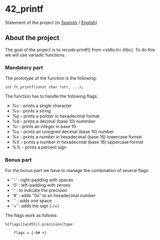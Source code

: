 # 42_printf

Statement of the project (in [Spanish](es.subject.pdf) / [English](en.subject.pdf))

## About the project

The goal of the project is to recode printf() from <stdio.h> (libc). To do this we will use variadic functions.

### Mandatory part

The prototype of the function is the following:

~~~~
int	ft_printf(const char *str, ...);
~~~~

The function has to handle the following flags.
- %c - prints a single character
- %s - prints a string
- %p - prints a pointer in hexadecimal format
- %d - prints a decimal (base 10) nummber
- %i - prints an integer in base 10
- %u - prints an unsigned decimal (base 10) number
- %x - prints a number in hexadecimal (base 16) lowercase format
- %X - prints a number in hexadecimal (base 16) uppercase format
- %% - prints a percent sign

### Bonus part

For the bonus part we have to manage the combination of several flags:

- '-' : right-padding with spaces
- '0' : left-padding with zeroes
- '.' : to indicate the precision
- '#' : adds "0x" to an hexadecimal number
- ' ' : adds one space
- '+' : adds the sign (-/+)

The flags work as follows:

~~~~
%[flags][width][.precision]type

	flags = {-0# +}
~~~~
